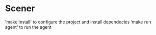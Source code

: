 # Scener
'make install' to configure the project and install dependecies
'make run agent' to run the agent
